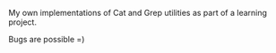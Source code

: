 My own implementations of Cat and Grep utilities as part of a learning project.


Bugs are possible =)
